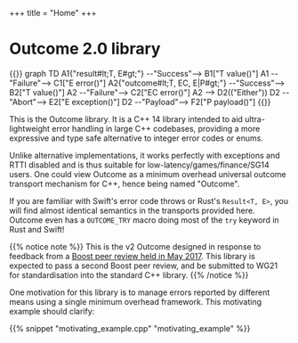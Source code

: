 +++
title = "Home"
+++

# Outcome 2.0 library

{{<mermaid>}}
graph TD
    A1{"result#lt;T, E#gt;"} --"Success"--> B1["T value()"]
    A1 --"Failure"--> C1["E error()"]
    A2{"outcome#lt;T, EC, E|P#gt;"} --"Success"--> B2["T value()"]
    A2 --"Failure"--> C2["EC error()"]
    A2 --> D2(("Either"))
    D2 --"Abort"--> E2["E exception()"]
    D2 --"Payload"--> F2["P payload()"]
{{</mermaid>}}


This is the Outcome library. It is a C++ 14 library intended to aid ultra-lightweight
error handling in large C++ codebases, providing a more expressive and type safe
alternative to integer error codes or enums.

Unlike alternative implementations, it works perfectly with exceptions and RTTI
disabled and is thus suitable for low-latency/games/finance/SG14 users. One could
view Outcome as a minimum overhead universal outcome transport mechanism for C++,
hence being named "Outcome".

If you are familiar with Swift's error code throws or Rust's `Result<T, E>`,
you will find almost identical semantics in the transports provided here.
Outcome even has a `OUTCOME_TRY` macro doing most of the
`try` keyword in Rust and Swift!

{{% notice note %}}
This is the v2 Outcome designed in response to feedback from a [Boost peer review held in
May 2017](https://lists.boost.org/boost-announce/2017/06/0510.php). This library
is expected to pass a second Boost peer review, and be submitted to WG21 for standardisation
into the standard C++ library.
{{% /notice %}}

One motivation for this library is to manage errors reported by different means
using a single minimum overhead framework. This
motivating example should clarify:

{{% snippet "motivating_example.cpp" "motivating_example" %}}
